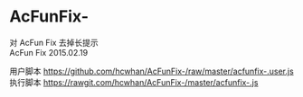 # AcFunFix-  
  
对 AcFun Fix 去掉长提示  
AcFun Fix 2015.02.19  
  
用户脚本 https://github.com/hcwhan/AcFunFix-/raw/master/acfunfix-.user.js  
执行脚本 https://rawgit.com/hcwhan/AcFunFix-/master/acfunfix-.js  
